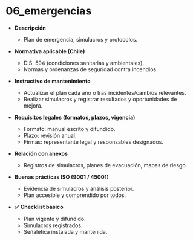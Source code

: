 # 06_emergencias

- **Descripción**
  - Plan de emergencia, simulacros y protocolos.

- **Normativa aplicable (Chile)**
  - D.S. 594 (condiciones sanitarias y ambientales).
  - Normas y ordenanzas de seguridad contra incendios.

- **Instructivo de mantenimiento**
  - Actualizar el plan cada año o tras incidentes/cambios relevantes.
  - Realizar simulacros y registrar resultados y oportunidades de mejora.

- **Requisitos legales (formatos, plazos, vigencia)**
  - Formato: manual escrito y difundido.
  - Plazo: revisión anual.
  - Firmas: representante legal y responsables designados.

- **Relación con anexos**
  - Registros de simulacros, planes de evacuación, mapas de riesgo.

- **Buenas prácticas ISO (9001 / 45001)**
  - Evidencia de simulacros y análisis posterior.
  - Plan accesible y comprendido por todos.

- **✅ Checklist básico**
  - Plan vigente y difundido.
  - Simulacros registrados.
  - Señalética instalada y mantenida.
